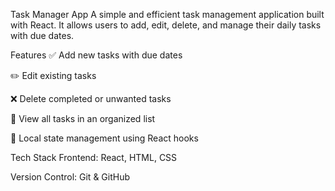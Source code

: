 Task Manager App
A simple and efficient task management application built with React. It allows users to add, edit, delete, and manage their daily tasks with due dates.

Features
✅ Add new tasks with due dates

✏️ Edit existing tasks

❌ Delete completed or unwanted tasks

📅 View all tasks in an organized list

💾 Local state management using React hooks

Tech Stack
Frontend: React, HTML, CSS

Version Control: Git & GitHub
